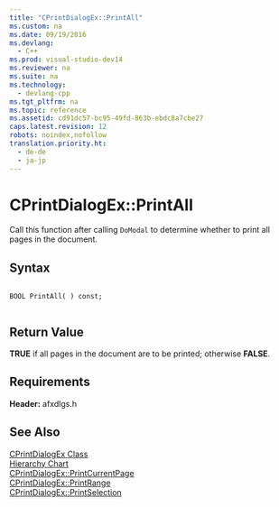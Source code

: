```yaml
---
title: "CPrintDialogEx::PrintAll"
ms.custom: na
ms.date: 09/19/2016
ms.devlang: 
  - C++
ms.prod: visual-studio-dev14
ms.reviewer: na
ms.suite: na
ms.technology: 
  - devlang-cpp
ms.tgt_pltfrm: na
ms.topic: reference
ms.assetid: cd91dc57-bc95-49fd-863b-ebdc8a7cbe27
caps.latest.revision: 12
robots: noindex,nofollow
translation.priority.ht: 
  - de-de
  - ja-jp
---
```

# CPrintDialogEx::PrintAll
Call this function after calling `DoModal` to determine whether to print all pages in the document.  
  
## Syntax  
  
```  
  
BOOL PrintAll( ) const;  
  
```  
  
## Return Value  
 **TRUE** if all pages in the document are to be printed; otherwise **FALSE**.  
  
## Requirements  
 **Header:** afxdlgs.h  
  
## See Also  
 [CPrintDialogEx Class](../vs140/CPrintDialogEx-Class.md)   
 [Hierarchy Chart](../vs140/Hierarchy-Chart.md)   
 [CPrintDialogEx::PrintCurrentPage](../vs140/CPrintDialogEx--PrintCurrentPage.md)   
 [CPrintDialogEx::PrintRange](../vs140/CPrintDialogEx--PrintRange.md)   
 [CPrintDialogEx::PrintSelection](../vs140/CPrintDialogEx--PrintSelection.md)